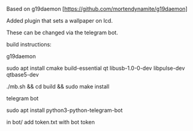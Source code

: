Based on g19daemon [https://github.com/mortendynamite/g19daemon]

Added plugin that sets a wallpaper on lcd.

These can be changed via the telegram bot.

build instructions:

g19daemon

sudo apt install cmake build-essential qt libusb-1.0-0-dev libpulse-dev qtbase5-dev

./mb.sh && cd build && sudo make install

telegram bot

sudo apt install python3-python-telegram-bot

in bot/ add token.txt with bot token
